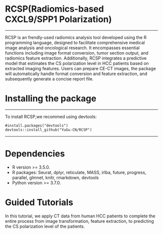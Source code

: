 # RCSP(**R**adiomics-based **C**XCL9/**S**PP1 **P**olarization)

***

RCSP is an frendly-used radiomics analysis tool developed using the R programming language, designed to facilitate comprehensive medical image analysis and oncological research. It encompasses essential functions including image format conversion, tumor section output, and radiomics feature extraction. Additionally, RCSP integrates a predictive model that estimates the CS polarization level in HCC patients based on extracted imaging features. Users can prepare CE-CT images, the package will automatically handle format conversion and feature extraction, and subsequently generate a concise report file.


# Installing the package

***
 
To install RCSP,we recommed using devtools:  

    #install.packages("devtools")  
    devtools::install_github("YuGu-CN/RCSP")  

***

# Dependencies
- R version >= 3.5.0.
- R packages: Seurat, dplyr, reticulate, MASS, irlba, future, progress, parallel, glmnet, knitr, rmarkdown, devtools
- Python version >= 3.7.0.

# Guided Tutorials
In this tutorial, we apply CT data from human HCC patients to complete the entire process from image transformation, feature extraction, to predicting the CS polarization level of the patients.
